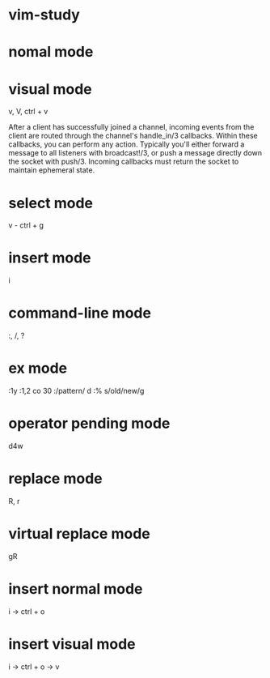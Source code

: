# vim-study

# nomal mode

# visual mode
v, V, ctrl + v

After a client has successfully joined a channel,
incoming events from the client are routed through the channel's handle_in/3 callbacks.
Within these callbacks, you can perform any action.
Typically you'll either forward a message to all listeners with broadcast!/3,
or push a message directly down the socket with push/3.
Incoming callbacks must return the socket to maintain ephemeral state.

# select mode
v - ctrl + g

# insert mode
i

# command-line mode
:, /, ?

# ex mode
:1y
:1,2 co 30
:/pattern/ d
:% s/old/new/g

# operator pending mode
d4w

# replace mode
R, r

# virtual replace mode
gR

# insert normal mode
i -> ctrl + o

# insert visual mode
i -> ctrl + o -> v
